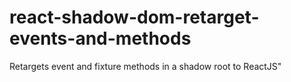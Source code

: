 # react-shadow-dom-retarget-events-and-methods
Retargets event and fixture methods in a shadow root to ReactJS"
